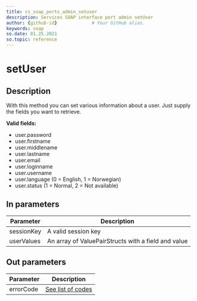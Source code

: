 ```yaml
---
title: cs_soap_ports_admin_setuser
description: Services SOAP interface port admin setUser
author: {github-id}             # Your GitHub alias.
keywords: soap
so.date: 01.25.2021
so.topic: reference
---
```


# setUser

## Description

With this method you can set various information about a user. Just supply the fields you want to retrieve.

**Valid fields:**

* user.password
* user.firstname
* user.middlename
* user.lastname
* user.email
* user.loginname
* user.username
* user.language (0 = English, 1 = Norwegian)
* user.status (1 = Normal, 2 = Not available)

## In parameters

| Parameter | Description |
|---|---|
| sessionKey | A valid session key |
| userValues | An array of ValuePairStructs with a field and value |

## Out parameters

| Parameter | Description |
|---|---|
| errorCode | [See list of codes][1] |

<!-- Referenced links -->
[1]: ../error-codes.md
